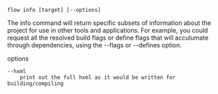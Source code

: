 `flow info [target] [--options]`

The info command will return specific subsets of information about the project for use in other tools and applications.
For example, you could request all the resolved build flags or define flags that will acculumate through dependencies, using the --flags or --defines option.

  options

    --hxml    
        print out the full hxml as it would be written for building/compiling

